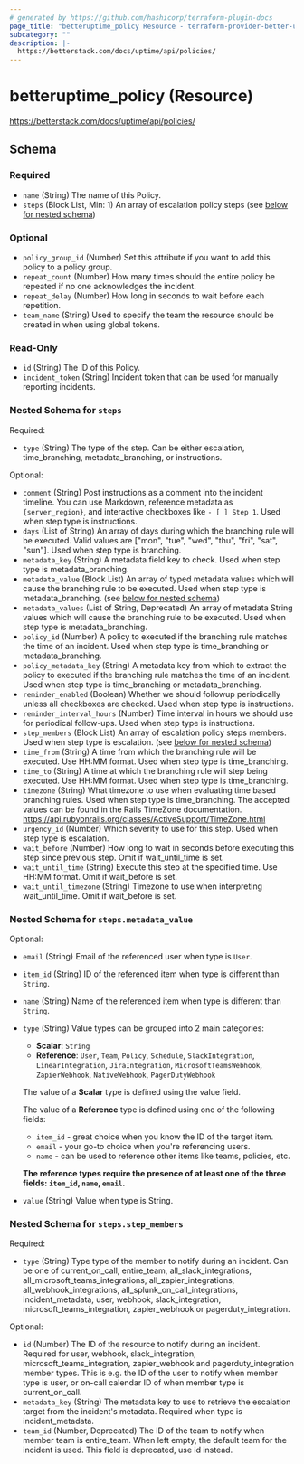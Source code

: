 ```yaml
---
# generated by https://github.com/hashicorp/terraform-plugin-docs
page_title: "betteruptime_policy Resource - terraform-provider-better-uptime"
subcategory: ""
description: |-
  https://betterstack.com/docs/uptime/api/policies/
---
```


# betteruptime_policy (Resource)

https://betterstack.com/docs/uptime/api/policies/



<!-- schema generated by tfplugindocs -->
## Schema

### Required

- `name` (String) The name of this Policy.
- `steps` (Block List, Min: 1) An array of escalation policy steps (see [below for nested schema](#nestedblock--steps))

### Optional

- `policy_group_id` (Number) Set this attribute if you want to add this policy to a policy group.
- `repeat_count` (Number) How many times should the entire policy be repeated if no one acknowledges the incident.
- `repeat_delay` (Number) How long in seconds to wait before each repetition.
- `team_name` (String) Used to specify the team the resource should be created in when using global tokens.

### Read-Only

- `id` (String) The ID of this Policy.
- `incident_token` (String) Incident token that can be used for manually reporting incidents.

<a id="nestedblock--steps"></a>
### Nested Schema for `steps`

Required:

- `type` (String) The type of the step. Can be either escalation, time_branching, metadata_branching, or instructions.

Optional:

- `comment` (String) Post instructions as a comment into the incident timeline. You can use Markdown, reference metadata as `{server_region}`, and interactive checkboxes like `- [ ] Step 1`. Used when step type is instructions.
- `days` (List of String) An array of days during which the branching rule will be executed. Valid values are ["mon", "tue", "wed", "thu", "fri", "sat", "sun"]. Used when step type is branching.
- `metadata_key` (String) A metadata field key to check. Used when step type is metadata_branching.
- `metadata_value` (Block List) An array of typed metadata values which will cause the branching rule to be executed. Used when step type is metadata_branching. (see [below for nested schema](#nestedblock--steps--metadata_value))
- `metadata_values` (List of String, Deprecated) An array of metadata String values which will cause the branching rule to be executed. Used when step type is metadata_branching.
- `policy_id` (Number) A policy to executed if the branching rule matches the time of an incident. Used when step type is time_branching or metadata_branching.
- `policy_metadata_key` (String) A metadata key from which to extract the policy to executed if the branching rule matches the time of an incident. Used when step type is time_branching or metadata_branching.
- `reminder_enabled` (Boolean) Whether we should followup periodically unless all checkboxes are checked. Used when step type is instructions.
- `reminder_interval_hours` (Number) Time interval in hours we should use for periodical follow-ups. Used when step type is instructions.
- `step_members` (Block List) An array of escalation policy steps members. Used when step type is escalation. (see [below for nested schema](#nestedblock--steps--step_members))
- `time_from` (String) A time from which the branching rule will be executed. Use HH:MM format. Used when step type is time_branching.
- `time_to` (String) A time at which the branching rule will step being executed. Use HH:MM format. Used when step type is time_branching.
- `timezone` (String) What timezone to use when evaluating time based branching rules. Used when step type is time_branching. The accepted values can be found in the Rails TimeZone documentation. https://api.rubyonrails.org/classes/ActiveSupport/TimeZone.html
- `urgency_id` (Number) Which severity to use for this step. Used when step type is escalation.
- `wait_before` (Number) How long to wait in seconds before executing this step since previous step. Omit if wait_until_time is set.
- `wait_until_time` (String) Execute this step at the specified time. Use HH:MM format. Omit if wait_before is set.
- `wait_until_timezone` (String) Timezone to use when interpreting wait_until_time. Omit if wait_before is set.

<a id="nestedblock--steps--metadata_value"></a>
### Nested Schema for `steps.metadata_value`

Optional:

- `email` (String) Email of the referenced user when type is `User`.
- `item_id` (String) ID of the referenced item when type is different than `String`.
- `name` (String) Name of the referenced item when type is different than `String`.
- `type` (String) Value types can be grouped into 2 main categories:
  - **Scalar**: `String`
  - **Reference**: `User`, `Team`, `Policy`, `Schedule`, `SlackIntegration`, `LinearIntegration`, `JiraIntegration`, `MicrosoftTeamsWebhook`, `ZapierWebhook`, `NativeWebhook`, `PagerDutyWebhook`
  
  The value of a **Scalar** type is defined using the value field.
  
  The value of a **Reference** type is defined using one of the following fields:
  - `item_id` - great choice when you know the ID of the target item.
  - `email` - your go-to choice when you're referencing users.
  - `name` - can be used to reference other items like teams, policies, etc.
  
  **The reference types require the presence of at least one of the three fields: `item_id`, `name`, `email`.**
- `value` (String) Value when type is String.


<a id="nestedblock--steps--step_members"></a>
### Nested Schema for `steps.step_members`

Required:

- `type` (String) Type type of the member to notify during an incident. Can be one of current_on_call, entire_team, all_slack_integrations, all_microsoft_teams_integrations, all_zapier_integrations, all_webhook_integrations, all_splunk_on_call_integrations, incident_metadata, user, webhook, slack_integration, microsoft_teams_integration, zapier_webhook or pagerduty_integration.

Optional:

- `id` (Number) The ID of the resource to notify during an incident. Required for user, webhook, slack_integration, microsoft_teams_integration, zapier_webhook and pagerduty_integration member types. This is e.g. the ID of the user to notify when member type is user, or on-call calendar ID of when member type is current_on_call.
- `metadata_key` (String) The metadata key to use to retrieve the escalation target from the incident's metadata. Required when type is incident_metadata.
- `team_id` (Number, Deprecated) The ID of the team to notify when member team is entire_team. When left empty, the default team for the incident is used. This field is deprecated, use id instead.


